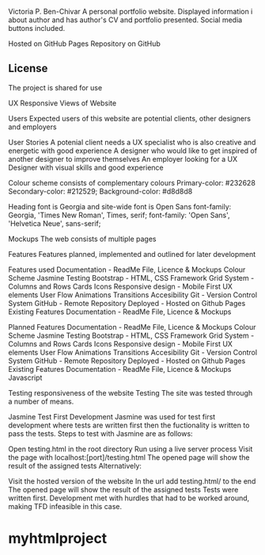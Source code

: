 Victoria P. Ben-Chivar
A personal portfolio website. Displayed information i about author and has author's CV and portfolio presented. Social media buttons included.

Hosted on GitHub Pages Repository on GitHub

<h2>License</h2>
The project is shared for use

UX
Responsive Views of Website

Users
Expected users of this website are potential clients, other designers and employers

User Stories
A potenial client needs a UX specialist who is also creative and energetic with good experience
A designer who would like to get inspired of another designer to improve themselves
An employer looking for a UX Designer with visual skills and good experience

Colour scheme consists of complementary colours
Primary-color: #232628
Secondary-color: #212529;
Background-color: #d8d8d8


Heading font is Georgia and site-wide font is Open Sans
font-family: Georgia, 'Times New Roman', Times, serif;
font-family: 'Open Sans', 'Helvetica Neue', sans-serif;

Mockups
The web consists of multiple pages

Features
Features planned, implemented and outlined for later development

Features used
Documentation - ReadMe File, Licence & Mockups
Colour Scheme
Jasmine Testing
Bootstrap - HTML, CSS Framework
Grid System - Columns and Rows
Cards
Icons
Responsive design - Mobile First
UX elements
User Flow
Animations
Transitions
Accesibility
Git - Version Control System
GitHub - Remote Repository
Deployed - Hosted on Github Pages
Existing Features
Documentation - ReadMe File, Licence & Mockups

Planned Features
Documentation - ReadMe File, Licence & Mockups
Colour Scheme
Jasmine Testing
Bootstrap - HTML, CSS Framework
Grid System - Columns and Rows
Cards
Icons
Responsive design - Mobile First
UX elements
User Flow
Animations
Transitions
Accesibility
Git - Version Control System
GitHub - Remote Repository
Deployed - Hosted on Github Pages
Existing Features
Documentation - ReadMe File, Licence & Mockups
Javascript

Testing responsiveness of the website
Testing
The site was tested through a number of means.

Jasmine Test First Development
Jasmine was used for test first development where tests are written first then the fuctionality is written to pass the tests. Steps to test with Jasmine are as follows:

Open testing.html in the root directory
Run using a live server process
Visit the page with localhost:[port]/testing.html
The opened page will show the result of the assigned tests
Alternatively:

Visit the hosted version of the website
In the url add testing.html/ to the end
The opened page will show the result of the assigned tests
Tests were written first. Development met with hurdles that had to be worked around, making TFD infeasible in this case.
# myhtmlproject
